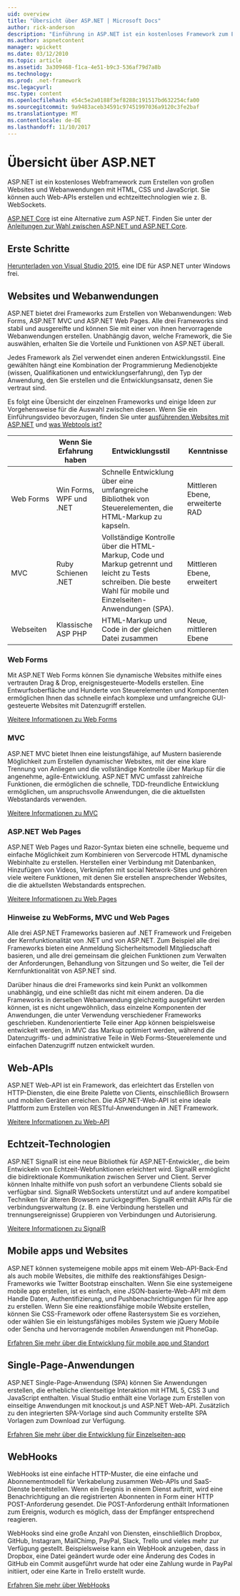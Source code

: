 ```yaml
---
uid: overview
title: "Übersicht über ASP.NET | Microsoft Docs"
author: rick-anderson
description: "Einführung in ASP.NET ist ein kostenloses Framework zum Erstellen von Websites, Webanwendungen und Web-APIs."
ms.author: aspnetcontent
manager: wpickett
ms.date: 03/12/2010
ms.topic: article
ms.assetid: 3a309468-f1ca-4e51-b9c3-536af79d7a8b
ms.technology: 
ms.prod: .net-framework
msc.legacyurl: 
msc.type: content
ms.openlocfilehash: e54c5e2a0188f3ef8288c191517bd632254cfa00
ms.sourcegitcommit: 9a9483aceb34591c97451997036a9120c3fe2baf
ms.translationtype: MT
ms.contentlocale: de-DE
ms.lasthandoff: 11/10/2017
---
```

# <a name="aspnet-overview"></a>Übersicht über ASP.NET

ASP.NET ist ein kostenloses Webframework zum Erstellen von großen Websites und Webanwendungen mit HTML, CSS und JavaScript. Sie können auch Web-APIs erstellen und echtzeittechnologien wie z. B. WebSockets.

[ASP.NET Core](https://docs.microsoft.com/aspnet/core/) ist eine Alternative zum ASP.NET.  Finden Sie unter der [Anleitungen zur Wahl zwischen ASP.NET und ASP.NET Core](https://docs.microsoft.com/aspnet/core/choose-aspnet-framework).

## <a name="get-started"></a>Erste Schritte

[Herunterladen von Visual Studio 2015](https://go.microsoft.com/fwlink/?LinkId=826064), eine IDE für ASP.NET unter Windows frei.

## <a name="websites-and-web-applications"></a>Websites und Webanwendungen

 ASP.NET bietet drei Frameworks zum Erstellen von Webanwendungen: Web Forms, ASP.NET MVC und ASP.NET Web Pages. Alle drei Frameworks sind stabil und ausgereifte und können Sie mit einer von ihnen hervorragende Webanwendungen erstellen. Unabhängig davon, welche Framework, die Sie auswählen, erhalten Sie die Vorteile und Funktionen von ASP.NET überall.

Jedes Framework als Ziel verwendet einen anderen Entwicklungsstil. Eine gewählten hängt eine Kombination der Programmierung Medienobjekte (wissen, Qualifikationen und entwicklungserfahrung), den Typ der Anwendung, den Sie erstellen und die Entwicklungsansatz, denen Sie vertraut sind.

Es folgt eine Übersicht der einzelnen Frameworks und einige Ideen zur Vorgehensweise für die Auswahl zwischen diesen. Wenn Sie ein Einführungsvideo bevorzugen, finden Sie unter [ausführenden Websites mit ASP.NET](https://channel9.msdn.com/Blogs/ASP-NET-Site-Videos/Making-Websites-with-ASPNET) und [was Webtools ist?](https://channel9.msdn.com/Blogs/ASP-NET-Site-Videos/what-is-web-tools)

|   | Wenn Sie Erfahrung haben | Entwicklungsstil | Kenntnisse | 
|-----------|----------------------|-----------------------------------------------------|----------------|
| Web Forms | Win Forms, WPF und .NET | Schnelle Entwicklung über eine umfangreiche Bibliothek von Steuerelementen, die HTML-Markup zu kapseln. | Mittleren Ebene, erweiterte RAD |
| MVC       | Ruby Schienen .NET  | Vollständige Kontrolle über die HTML-Markup, Code und Markup getrennt und leicht zu Tests schreiben. Die beste Wahl für mobile und Einzelseiten-Anwendungen (SPA). | Mittleren Ebene, erweitert |
| Webseiten  | Klassische ASP PHP     | HTML-Markup und Code in der gleichen Datei zusammen | Neue, mittleren Ebene |

### <a name="web-forms"></a>Web Forms

Mit ASP.NET Web Forms können Sie dynamische Websites mithilfe eines vertrauten Drag & Drop, ereignisgesteuerte-Modells erstellen. Eine Entwurfsoberfläche und Hunderte von Steuerelementen und Komponenten ermöglichen Ihnen das schnelle einfach komplexe und umfangreiche GUI-gesteuerte Websites mit Datenzugriff erstellen. 

[Weitere Informationen zu Web Forms](web-forms/index.md)

### <a name="mvc"></a>MVC

ASP.NET MVC bietet Ihnen eine leistungsfähige, auf Mustern basierende Möglichkeit zum Erstellen dynamischer Websites, mit der eine klare Trennung von Anliegen und die vollständige Kontrolle über Markup für die angenehme, agile-Entwicklung. ASP.NET MVC umfasst zahlreiche Funktionen, die ermöglichen die schnelle, TDD-freundliche Entwicklung ermöglichen, um anspruchsvolle Anwendungen, die die aktuellsten Webstandards verwenden. 

[Weitere Informationen zu MVC](mvc/index.md)

### <a name="aspnet-web-pages"></a>ASP.NET Web Pages

ASP.NET Web Pages und Razor-Syntax bieten eine schnelle, bequeme und einfache Möglichkeit zum Kombinieren von Servercode HTML dynamische Webinhalte zu erstellen. Herstellen einer Verbindung mit Datenbanken, Hinzufügen von Videos, Verknüpfen mit social Network-Sites und gehören viele weitere Funktionen, mit denen Sie erstellen ansprechender Websites, die die aktuellsten Webstandards entsprechen.

[Weitere Informationen zu Web Pages](web-pages/index.md)

### <a name="notes-about-web-forms-mvc-and-web-pages"></a>Hinweise zu WebForms, MVC und Web Pages

Alle drei ASP.NET Frameworks basieren auf .NET Framework und Freigeben der Kernfunktionalität von .NET und von ASP.NET. Zum Beispiel alle drei Frameworks bieten eine Anmeldung Sicherheitsmodell Mitgliedschaft basieren, und alle drei gemeinsam die gleichen Funktionen zum Verwalten der Anforderungen, Behandlung von Sitzungen und So weiter, die Teil der Kernfunktionalität von ASP.NET sind.

Darüber hinaus die drei Frameworks sind kein Punkt an vollkommen unabhängig, und eine schließt das nicht mit einem anderen. Da die Frameworks in derselben Webanwendung gleichzeitig ausgeführt werden können, ist es nicht ungewöhnlich, dass einzelne Komponenten der Anwendungen, die unter Verwendung verschiedener Frameworks geschrieben. Kundenorientierte Teile einer App können beispielsweise entwickelt werden, in MVC das Markup optimiert werden, während die Datenzugriffs- und administrative Teile in Web Forms-Steuerelemente und einfachen Datenzugriff nutzen entwickelt wurden.

## <a name="web-apis"></a>Web-APIs

ASP.NET Web-API ist ein Framework, das erleichtert das Erstellen von HTTP-Diensten, die eine Breite Palette von Clients, einschließlich Browsern und mobilen Geräten erreichen. Die ASP.NET-Web-API ist eine ideale Plattform zum Erstellen von RESTful-Anwendungen in .NET Framework.

[Weitere Informationen zu Web-API](web-api/index.md)

<!-- Put first under Web API TOC:  Watch video (9 minutes) https://channel9.msdn.com/Blogs/ASP-NET-Site-Videos/services-and-aspnet -->

## <a name="real-time-technologies"></a>Echtzeit-Technologien

ASP.NET SignalR ist eine neue Bibliothek für ASP.NET-Entwickler,, die beim Entwickeln von Echtzeit-Webfunktionen erleichtert wird. SignalR ermöglicht die bidirektionale Kommunikation zwischen Server und Client. Server können Inhalte mithilfe von push sofort an verbundene Clients sobald sie verfügbar sind. SignalR WebSockets unterstützt und auf andere kompatibel Techniken für älteren Browsern zurückgegriffen. SignalR enthält APIs für die verbindungsverwaltung (z. B. eine Verbindung herstellen und trennungsereignisse) Gruppieren von Verbindungen und Autorisierung.

[Weitere Informationen zu SignalR](signalr/index.md)

<!-- Put first under SignalR TOC:  Watch video (6 minutes) https://channel9.msdn.com/Blogs/ASP-NET-Site-Videos/signalr-and-the-real-time-web -->

## <a name="mobile-apps-and-sites"></a>Mobile apps und Websites 

ASP.NET können systemeigene mobile apps mit einem Web-API-Back-End als auch mobile Websites, die mithilfe des reaktionsfähiges Design-Frameworks wie Twitter Bootstrap einschalten. Wenn Sie eine systemeigene mobile app erstellen, ist es einfach, eine JSON-basierte-Web-API mit dem Handle Daten, Authentifizierung, und Pushbenachrichtigungen für Ihre app zu erstellen. Wenn Sie eine reaktionsfähige mobile Website erstellen, können Sie CSS-Framework oder offene Rastersystem Sie es vorziehen, oder wählen Sie ein leistungsfähiges mobiles System wie jQuery Mobile oder Sencha und hervorragende mobilen Anwendungen mit PhoneGap.

[Erfahren Sie mehr über die Entwicklung für mobile app und Standort](mobile/index.md)

<!-- Put first under mobile TOC:  Watch video (11 minutes) https://channel9.msdn.com/Blogs/ASP-NET-Site-Videos/aspnet-and-mobile -->

## <a name="single-page-applications"></a>Single-Page-Anwendungen 

ASP.NET Single-Page-Anwendung (SPA) können Sie Anwendungen erstellen, die erhebliche clientseitige Interaktion mit HTML 5, CSS 3 und JavaScript enthalten. Visual Studio enthält eine Vorlage zum Erstellen von einseitige Anwendungen mit knockout.js und ASP.NET Web-API. Zusätzlich zu den integrierten SPA-Vorlage sind auch Community erstellte SPA Vorlagen zum Download zur Verfügung.

[Erfahren Sie mehr über die Entwicklung für Einzelseiten-app](single-page-application/index.md)

## <a name="webhooks"></a>WebHooks

WebHooks ist eine einfache HTTP-Muster, die eine einfache und Abonnementmodell für Verkabelung zusammen Web-APIs und SaaS-Dienste bereitstellen. Wenn ein Ereignis in einem Dienst auftritt, wird eine Benachrichtigung an die registrierten Abonnenten in Form einer HTTP POST-Anforderung gesendet. Die POST-Anforderung enthält Informationen zum Ereignis, wodurch es möglich, dass der Empfänger entsprechend reagieren.

WebHooks sind eine große Anzahl von Diensten, einschließlich Dropbox, GitHub, Instagram, MailChimp, PayPal, Slack, Trello und vieles mehr zur Verfügung gestellt. Beispielsweise kann ein WebHook anzugeben, dass in Dropbox, eine Datei geändert wurde oder eine Änderung des Codes in GitHub ein Commit ausgeführt wurde hat oder eine Zahlung wurde in PayPal initiiert, oder eine Karte in Trello erstellt wurde.

[Erfahren Sie mehr über WebHooks](webhooks/index.md)





<!--
Create Deployment TOC based on https://www.asp.net/aspnet/overview/deployment
Copy deployment content map to MVC, WebForms, Web Pages, Web API sections.
Copy Web Deployment in Enterprise from WebForms to MVC
Move under ASP.NET Best practices
    What not to do in ASP.NET, and what to do instead https://review.docs.microsoft.com/en-us/aspnet/aspnet/overview/web-development-best-practices/what-not-to-do-in-aspnet-and-what-to-do-instead
    Async and await https://channel9.msdn.com/Blogs/ASP-NET-Site-Videos/async-and-await
    Building Real World Cloud Apps with Azure https://review.docs.microsoft.com/en-us/aspnet/aspnet/overview/developing-apps-with-windows-azure/building-real-world-cloud-apps-with-windows-azure/introduction
    Hands on Lab: Maintainable Azure Websites: Managing Change and Scale https://review.docs.microsoft.com/en-us/aspnet/aspnet/overview/developing-apps-with-windows-azure/maintainable-azure-websites-managing-change-and-scale

-->
